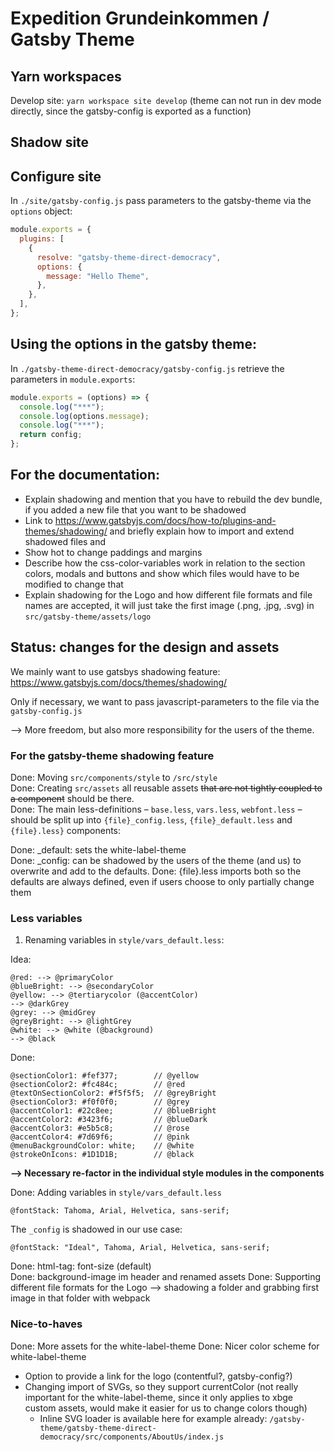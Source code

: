 # Expedition Grundeinkommen / Gatsby Theme

## Yarn workspaces

Develop site: `yarn workspace site develop` (theme can not run in dev mode directly, since the gatsby-config is exported as a function)

## Shadow site

## Configure site

In `./site/gatsby-config.js` pass parameters to the gatsby-theme via the `options` object:

```js
module.exports = {
  plugins: [
    {
      resolve: "gatsby-theme-direct-democracy",
      options: {
        message: "Hello Theme",
      },
    },
  ],
};
```

## Using the options in the gatsby theme:

In `./gatsby-theme-direct-democracy/gatsby-config.js` retrieve the parameters in `module.exports`:

```js
module.exports = (options) => {
  console.log("***");
  console.log(options.message);
  console.log("***");
  return config;
};
```

## For the documentation:

- Explain shadowing and mention that you have to rebuild the dev bundle, if you added a new file that you want to be shadowed
- Link to https://www.gatsbyjs.com/docs/how-to/plugins-and-themes/shadowing/ and briefly explain how to import and extend shadowed files and 
- Show hot to change paddings and margins
- Describe how the css-color-variables work in relation to the section colors, modals and buttons and show which files would have to be modified to change that
- Explain shadowing for the Logo and how different file formats and file names are accepted, it will just take the first image (.png, .jpg, .svg) in `src/gatsby-theme/assets/logo`




## Status: changes for the design and assets

We mainly want to use gatsbys shadowing feature:
https://www.gatsbyjs.com/docs/themes/shadowing/

Only if necessary, we want to pass javascript-parameters to the file via the `gatsby-config.js`

--> More freedom, but also more responsibility for the users of the theme.

### For the gatsby-theme shadowing feature

Done: Moving `src/components/style` to `/src/style`  
Done: Creating `src/assets` all reusable assets ~~that are not tightly coupled to a component~~ should be there.  
Done: The main less-definitions – `base.less`, `vars.less`, `webfont.less` – should be split up into `{file}_config.less`, `{file}_default.less` and `{file}.less}` components:

   Done: \_default: sets the white-label-theme  
   Done: \_config: can be shadowed by the users of the theme (and us) to overwrite and add to the defaults.
   Done: {file}.less imports both so the defaults are always defined, even if users choose to only partially change them


### Less variables

1. Renaming variables in `style/vars_default.less`:

Idea:
```less
@red: --> @primaryColor
@blueBright: --> @secondaryColor
@yellow: --> @tertiarycolor (@accentColor)
--> @darkGrey
@grey: --> @midGrey
@greyBright: --> @lightGrey
@white: --> @white (@background)
--> @black
```

Done:
```less
@sectionColor1: #fef377;        // @yellow
@sectionColor2: #fc484c;        // @red
@textOnSectionColor2: #f5f5f5;  // @greyBright
@sectionColor3: #f0f0f0;        // @grey
@accentColor1: #22c8ee;         // @blueBright
@accentColor2: #3423f6;         // @blueDark
@accentColor3: #e5b5c8;         // @rose
@accentColor4: #7d69f6;         // @pink
@menuBackgroundColor: white;    // @white
@strokeOnIcons: #1D1D1B;        // @black
```

**--> Necessary re-factor in the individual style modules in the components**

Done: Adding variables in `style/vars_default.less`

```less
@fontStack: Tahoma, Arial, Helvetica, sans-serif;
```

The `_config` is shadowed in our use case:

```less
@fontStack: "Ideal", Tahoma, Arial, Helvetica, sans-serif;
```


Done: html-tag: font-size (default)  
Done: background-image im header and renamed assets 
Done: Supporting different file formats for the Logo --> shadowing a folder and grabbing first image in that folder with webpack


### Nice-to-haves
Done: More assets for the white-label-theme
Done: Nicer color scheme for white-label-theme
- Option to provide a link for the logo (contentful?, gatsby-config?)
- Changing import of SVGs, so they support currentColor (not really important for the white-label-theme, since it only applies to xbge custom assets, would make it easier for us to change colors though)
  - Inline SVG loader is available here for example already: `/gatsby-theme/gatsby-theme-direct-democracy/src/components/AboutUs/index.js`